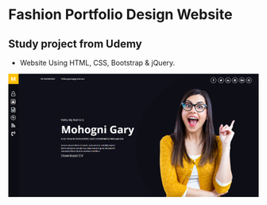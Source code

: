 # Fashion Portfolio Design Website

## Study project from Udemy

- Website Using HTML, CSS, Bootstrap & jQuery.

![ux-ui](/preview.png)
